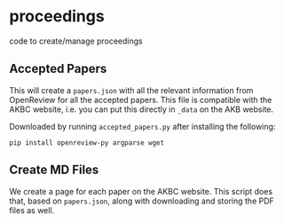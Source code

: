 # proceedings
code to create/manage proceedings

## Accepted Papers

This will create a `papers.json` with all the relevant information from OpenReview for all the accepted papers. This file is compatible with the AKBC website, i.e. you can put this directly in `_data` on the AKB website.

Downloaded by running `accepted_papers.py` after installing the following:

```
pip install openreview-py argparse wget
```

## Create MD Files 

We create a page for each paper on the AKBC website. This script does that, based on `papers.json`, along with downloading and storing the PDF files as well.